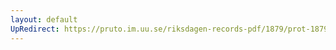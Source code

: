 ```yaml
---
layout: default
UpRedirect: https://pruto.im.uu.se/riksdagen-records-pdf/1879/prot-1879--ak--053/prot-1879--ak--053_025.pdf
---
```

